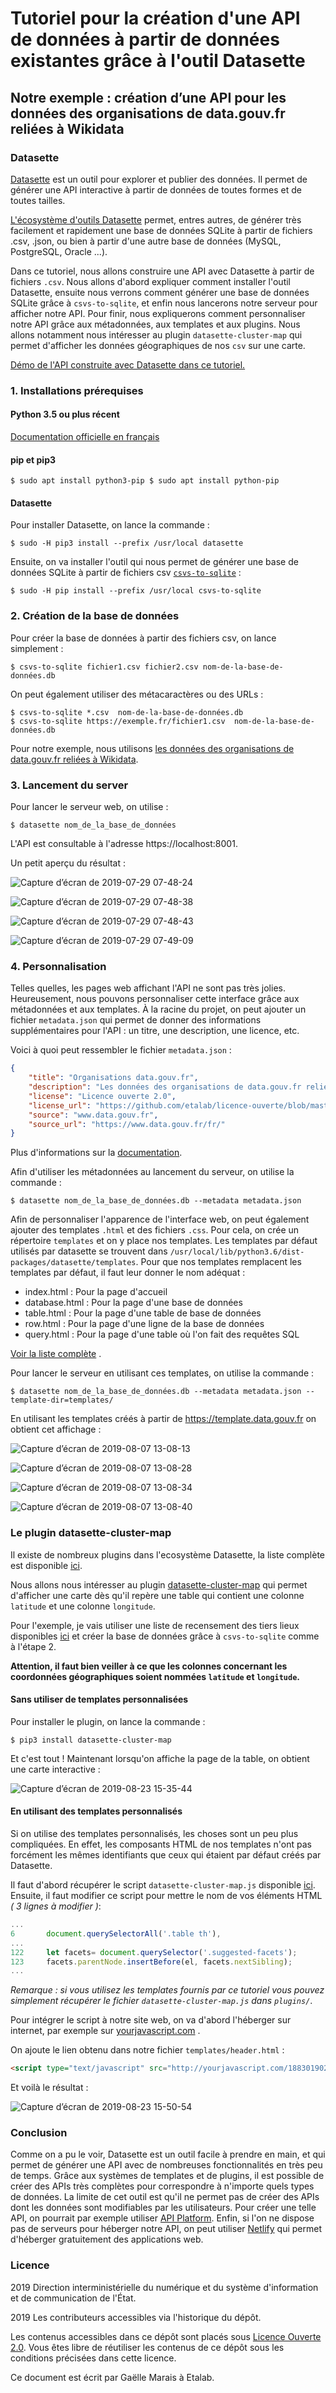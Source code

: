 # Tutoriel pour la création d'une API de données à partir de données existantes grâce à l'outil Datasette
## Notre exemple : création d’une API pour les données des organisations de data.gouv.fr reliées à Wikidata

### Datasette
[Datasette](https://datasette.readthedocs.io) est un outil pour explorer et publier des données. Il permet de générer une API interactive à partir de données de toutes formes et de toutes tailles.

[L'écosystème d'outils Datasette](https://datasette.readthedocs.io/en/stable/ecosystem.html#ecosystem)  permet, entres autres, de générer très facilement et rapidement une base de données SQLite à partir de fichiers .csv, .json, ou bien à partir d'une autre base de données (MySQL, PostgreSQL, Oracle ...).

Dans ce tutoriel, nous allons construire une API avec Datasette à partir de fichiers `.csv`. Nous allons d'abord expliquer comment installer l'outil Datasette, ensuite nous verrons comment générer une base de données SQLite grâce à  `csvs-to-sqlite`, et enfin nous lancerons notre serveur pour afficher notre API. Pour finir, nous expliquerons comment personnaliser notre API grâce aux métadonnées, aux templates et aux plugins. Nous allons notamment nous intéresser au plugin `datasette-cluster-map` qui permet d'afficher les données géographiques de nos `csv` sur une carte.  

[Démo de l'API construite avec Datasette dans ce tutoriel.](http://demo-api-datasette.eig-forever.org)

### 1. Installations prérequises
#### Python 3.5 ou plus récent
[Documentation officielle en français](https://docs.python.org/fr/3/using/index.html)
#### pip et pip3
`
$ sudo apt install python3-pip
$ sudo apt install python-pip
`
#### Datasette
Pour installer Datasette, on lance la commande :
```
$ sudo -H pip3 install --prefix /usr/local datasette
```
Ensuite, on va installer l'outil qui nous permet de générer une base de données SQLite à partir de fichiers csv  [`csvs-to-sqlite`](https://github.com/simonw/csvs-to-sqlite) :

```
$ sudo -H pip install --prefix /usr/local csvs-to-sqlite
```

### 2. Création de la base de données

Pour créer la base de données à partir des fichiers csv, on lance simplement :
```
$ csvs-to-sqlite fichier1.csv fichier2.csv nom-de-la-base-de-données.db
```
On peut également utiliser des métacaractères ou des URLs :
```
$ csvs-to-sqlite *.csv  nom-de-la-base-de-données.db
$ csvs-to-sqlite https://exemple.fr/fichier1.csv  nom-de-la-base-de-données.db
```
Pour notre exemple, nous utilisons [les données des organisations de data.gouv.fr reliées à Wikidata](https://www.data.gouv.fr/fr/datasets/organisations-de-data-gouv-fr-reliees-a-wikidata/).

### 3. Lancement du server
Pour lancer le serveur web, on utilise :
```
$ datasette nom_de_la_base_de_données
```
L'API est consultable à l'adresse https://localhost:8001.

Un petit aperçu du résultat :

![Capture d’écran de 2019-07-29 07-48-24](https://user-images.githubusercontent.com/14167172/62035543-5baf6700-b1f0-11e9-81e1-714dbea7dcde.png)

![Capture d’écran de 2019-07-29 07-48-38](https://user-images.githubusercontent.com/14167172/62035546-5d792a80-b1f0-11e9-9c78-4bf5708dd84c.png)

![Capture d’écran de 2019-07-29 07-48-43](https://user-images.githubusercontent.com/14167172/62035549-5f42ee00-b1f0-11e9-9184-4e31c1bf5698.png)

![Capture d’écran de 2019-07-29 07-49-09](https://user-images.githubusercontent.com/14167172/62035560-60741b00-b1f0-11e9-9420-ddb7b2898e3b.png)

### 4. Personnalisation

Telles quelles, les pages web affichant l'API ne sont pas très jolies. Heureusement, nous pouvons personnaliser cette interface grâce aux métadonnées et aux templates.
À la racine du projet, on peut ajouter un fichier `metadata.json` qui permet de donner des informations supplémentaires pour l'API : un titre, une description, une licence, etc.

Voici à quoi peut ressembler le fichier `metadata.json` :
```JSON
{
    "title": "Organisations data.gouv.fr",
    "description": "Les données des organisations de data.gouv.fr reliées à Wikidata",
    "license": "Licence ouverte 2.0",
    "license_url": "https://github.com/etalab/licence-ouverte/blob/master/LO.md",
    "source": "www.data.gouv.fr",
    "source_url": "https://www.data.gouv.fr/fr/"
}
```

Plus d'informations sur la [documentation](https://datasette.readthedocs.io/en/stable/metadata.html).

Afin d'utiliser les métadonnées au lancement du serveur, on utilise la commande :
```
$ datasette nom_de_la_base_de_données.db --metadata metadata.json
```

Afin de personnaliser l'apparence de l'interface web, on peut également ajouter des templates `.html` et des fichiers `.css`.
Pour cela, on crée un répertoire `templates` et on y place nos templates. Les templates par défaut utilisés par datasette se trouvent dans `/usr/local/lib/python3.6/dist-packages/datasette/templates`.
Pour que nos templates remplacent les templates par défaut, il faut leur donner le nom adéquat :
<ul>
<li> index.html : Pour la page d'accueil</li>
<li> database.html : Pour la page d'une base de données</li>
<li> table.html : Pour la page d'une table de base de données</li>
<li> row.html : Pour la page d'une ligne de la base de données </li>
<li> query.html : Pour la page d'une table où l'on fait des requêtes SQL </li>
</ul>

[Voir la liste complète](https://datasette.readthedocs.io/en/stable/custom_templates.html) .

Pour lancer le serveur en utilisant ces templates, on utilise la commande :
```
$ datasette nom_de_la_base_de_données.db --metadata metadata.json --template-dir=templates/

```

En utilisant les templates créés à partir de https://template.data.gouv.fr on obtient cet affichage :

![Capture d’écran de 2019-08-07 13-08-13](https://user-images.githubusercontent.com/14167172/62618536-c78e7f80-b914-11e9-909d-8a5f99dbe3d9.png)

![Capture d’écran de 2019-08-07 13-08-28](https://user-images.githubusercontent.com/14167172/62618537-c78e7f80-b914-11e9-9e26-951808488037.png)

![Capture d’écran de 2019-08-07 13-08-34](https://user-images.githubusercontent.com/14167172/62618538-c78e7f80-b914-11e9-9a2b-2e9a0c7159c0.png)

![Capture d’écran de 2019-08-07 13-08-40](https://user-images.githubusercontent.com/14167172/62618540-c8271600-b914-11e9-8957-da00be0d8bc5.png)


### Le plugin datasette-cluster-map

Il existe de nombreux plugins dans l'ecosystème Datasette, la liste complète est disponible [ici](https://datasette.readthedocs.io/en/stable/ecosystem.html).

Nous allons nous intéresser au plugin [datasette-cluster-map](https://github.com/simonw/datasette-cluster-map) qui permet d'afficher une carte dès qu'il repère une table qui contient une colonne `latitude` et une colonne `longitude`.

Pour l'exemple, je vais utiliser une liste de recensement des tiers lieux disponibles [ici](https://github.com/cget-carto/mission_coworking) et créer la base de données grâce à `csvs-to-sqlite` comme à l'étape 2.

**Attention, il faut bien veiller à ce que les colonnes concernant les coordonnées géographiques soient nommées `latitude` et `longitude`.**

#### Sans utiliser de templates personnalisées

Pour installer le plugin, on lance la commande :
```
$ pip3 install datasette-cluster-map
```

Et c'est tout ! Maintenant lorsqu'on affiche la page de la table, on obtient une carte interactive :

![Capture d’écran de 2019-08-23 15-35-44](https://user-images.githubusercontent.com/14167172/63596608-e733d200-c5bb-11e9-95a3-fc0a3677d138.png)

#### En utilisant des templates personnalisés

Si on utilise des templates personnalisés, les choses sont un peu plus compliquées. En effet, les composants HTML de nos templates n'ont pas forcément les mêmes identifiants que ceux qui étaient par défaut créés par Datasette.

Il faut d'abord récupérer le script `datasette-cluster-map.js` disponible [ici](https://github.com/simonw/datasette-cluster-map/tree/master/datasette_cluster_map/static).
Ensuite, il faut modifier ce script pour mettre le nom de vos éléments HTML *( 3 lignes à modifier )*:
```javascript
...
6       document.querySelectorAll('.table th'),
...
122     let facets= document.querySelector('.suggested-facets');
123     facets.parentNode.insertBefore(el, facets.nextSibling);
...
```

*Remarque : si vous utilisez les templates fournis par ce tutoriel vous pouvez simplement récupérer le fichier `datasette-cluster-map.js` dans `plugins/`*.

Pour intégrer le script à notre site web, on va d'abord l'héberger sur internet, par exemple sur [yourjavascript.com](yourjavascript.com) .

On ajoute le lien obtenu dans notre fichier `templates/header.html` :
``` html
<script type="text/javascript" src="http://yourjavascript.com/18830190220/datasette-cluster-map.js"></script>
```
Et voilà le résultat :

![Capture d’écran de 2019-08-23 15-50-54](https://user-images.githubusercontent.com/14167172/63597508-e7cd6800-c5bd-11e9-8332-b138a0e516e0.png)

### Conclusion

Comme on a pu le voir, Datasette est un outil facile à prendre en main, et qui permet de générer une API avec de nombreuses fonctionnalités en très peu de temps.
Grâce aux systèmes de templates et de plugins, il est possible de créer des APIs très complètes pour correspondre à n'importe quels types de données.
La limite de cet outil est qu'il ne permet pas de créer des APIs dont les données sont modifiables par les utilisateurs. Pour créer une telle API, on pourrait par exemple utiliser [API Platform](https://github.com/GaelleMarais/tuto-fr-apiplatform).
Enfin, si l'on ne dispose pas de serveurs pour héberger notre API, on peut utiliser [Netlify](https://github.com/GaelleMarais/tuto-fr-api-netlify) qui permet d'héberger gratuitement des applications web.

### Licence

2019 Direction interministérielle du numérique et du système
d'information et de communication de l'État. <br/>

2019 Les contributeurs accessibles via l'historique du dépôt. <br/>

Les contenus accessibles dans ce dépôt sont placés sous [Licence
Ouverte 2.0](LO.md).  Vous êtes libre de réutiliser les contenus de ce dépôt
sous les conditions précisées dans cette licence. </br>

Ce document est écrit par Gaëlle Marais à Etalab.
